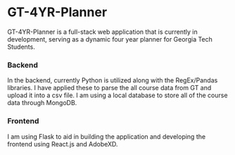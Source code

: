 # GT-4YR-Planner
GT-4YR-Planner is a full-stack web application that is currently in development, serving as a dynamic four year planner for Georgia Tech Students.
### Backend
In the backend, currently Python is utilized along with the RegEx/Pandas libraries. I have applied these to parse the all course data from GT and upload it into a csv file. I am using a local database to store all of the course data through MongoDB.
### Frontend
I am using Flask to aid in building the application and developing the frontend using React.js and AdobeXD.
